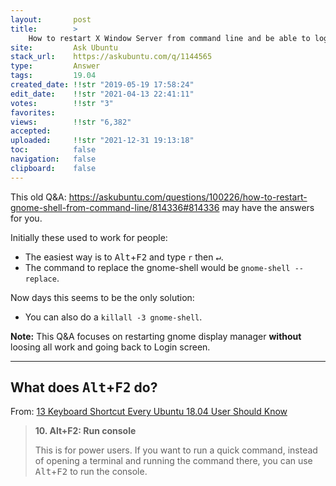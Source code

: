 ```yaml
---
layout:       post
title:        >
    How to restart X Window Server from command line and be able to login again afterwards?
site:         Ask Ubuntu
stack_url:    https://askubuntu.com/q/1144565
type:         Answer
tags:         19.04
created_date: !!str "2019-05-19 17:58:24"
edit_date:    !!str "2021-04-13 22:41:11"
votes:        !!str "3"
favorites:    
views:        !!str "6,382"
accepted:     
uploaded:     !!str "2021-12-31 19:13:18"
toc:          false
navigation:   false
clipboard:    false
---
```


This old Q&A: https://askubuntu.com/questions/100226/how-to-restart-gnome-shell-from-command-line/814336#814336 may have the answers for you.

Initially these used to work for people:

- The easiest way is to <kbd>Alt</kbd>+<kbd>F2</kbd> and type `r` then <kbd>↵</kbd>.
- The command to replace the gnome-shell would be `gnome-shell --replace`.

Now days this seems to be the only solution:

- You can also do a `killall -3 gnome-shell`.

**Note:** This Q&A focuses on restarting gnome display manager **without** loosing all work and going back to Login screen.


----------

## What does <kbd>Alt</kbd>+<kbd>F2</kbd> do?

From: [13 Keyboard Shortcut Every Ubuntu 18.04 User Should Know](https://itsfoss.com/ubuntu-shortcuts/)

> <b>10. Alt+F2: Run console</b>  
>   
> This is for power users. If you want to run a quick command, instead  
> of opening a terminal and running the command there, you can use  
> <kbd>Alt</kbd>+<kbd>F2</kbd> to run the console.  
